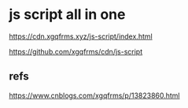 # js script all in one

https://cdn.xgqfrms.xyz/js-script/index.html

https://github.com/xgqfrms/cdn/js-script

## refs

https://www.cnblogs.com/xgqfrms/p/13823860.html
